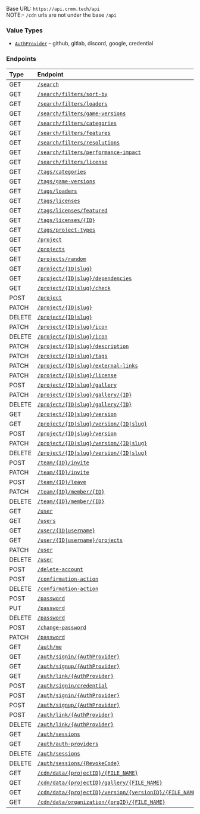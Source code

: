 Base URL: `https://api.crmm.tech/api` <br />
NOTE:- `/cdn` urls are not under the base `/api`

### Value Types
* [`AuthProvider`](/packages/shared/types/index.ts#L2) &ndash; github, gitlab, discord, google, credential

### Endpoints
| Type   | Endpoint  |
|:-------|:----------|
| GET    | [`/search`](/packages/backend/src/search/router.ts#L26) |
| GET    | [`/search/filters/sort-by`](/packages/backend/src/search/router.ts#L26) |
| GET    | [`/search/filters/loaders`](/packages/backend/src/search/router.ts#L26) |
| GET    | [`/search/filters/game-versions`](/packages/backend/src/search/router.ts#L26) |
| GET    | [`/search/filters/categories`](/packages/backend/src/search/router.ts#L26) |
| GET    | [`/search/filters/features`](/packages/backend/src/search/router.ts#L26) |
| GET    | [`/search/filters/resolutions`](/packages/backend/src/search/router.ts#L26) |
| GET    | [`/search/filters/performance-impact`](/packages/backend/src/search/router.ts#L26) |
| GET    | [`/search/filters/license`](/packages/backend/src/search/router.ts#L26) |
| GET    | [`/tags/categories`](/packages/backend/src/tags.ts#L13) |
| GET    | [`/tags/game-versions`](/packages/backend/src/tags.ts#L13) |
| GET    | [`/tags/loaders`](/packages/backend/src/tags.ts#L13) |
| GET    | [`/tags/licenses`](/packages/backend/src/tags.ts#L13) |
| GET    | [`/tags/licenses/featured`](/packages/backend/src/tags.ts#L13) |
| GET    | [`/tags/licenses/{ID}`](/packages/backend/src/tags.ts#L13) |
| GET    | [`/tags/project-types`](/packages/backend/src/tags.ts#L13) |
| GET    | [`/project`](/packages/backend/src/project/router.ts#L32) |
| GET    | [`/projects`](/packages/backend/src/project/bulk_router.ts#L9) |
| GET    | [`/projects/random`](/packages/backend/src/project/bulk_router.ts#L9) |
| GET    | [`/project/{ID\|slug}`](/packages/backend/src/project/router.ts#L32) |
| GET    | [`/project/{ID\|slug}/dependencies`](/packages/backend/src/project/router.ts#L32) |
| GET    | [`/project/{ID\|slug}/check`](/packages/backend/src/project/router.ts#L32) |
| POST    | [`/project`](/packages/backend/src/project/router.ts#L32) |
| PATCH    | [`/project/{ID\|slug}`](/packages/backend/src/project/router.ts#L32) |
| DELETE    | [`/project/{ID\|slug}`](/packages/backend/src/project/router.ts#L32) |
| PATCH    | [`/project/{ID\|slug}/icon`](/packages/backend/src/project/router.ts#L32) |
| DELETE    | [`/project/{ID\|slug}/icon`](/packages/backend/src/project/router.ts#L32) |
| PATCH    | [`/project/{ID\|slug}/description`](/packages/backend/src/project/router.ts#L32) |
| PATCH    | [`/project/{ID\|slug}/tags`](/packages/backend/src/project/router.ts#L32) |
| PATCH    | [`/project/{ID\|slug}/external-links`](/packages/backend/src/project/router.ts#L32) |
| PATCH    | [`/project/{ID\|slug}/license`](/packages/backend/src/project/router.ts#L32) |
| POST    | [`/project/{ID\|slug}/gallery`](/packages/backend/src/project/router.ts#L32) |
| PATCH    | [`/project/{ID\|slug}/gallery/{ID}`](/packages/backend/src/project/router.ts#L32) |
| DELETE    | [`/project/{ID\|slug}/gallery/{ID}`](/packages/backend/src/project/router.ts#L32) |
| GET    | [`/project/{ID\|slug}/version`](/packages/backend/src/project/version/router.ts#L14) |
| GET    | [`/project/{ID\|slug}/version/{ID\|slug}`](/packages/backend/src/project/version/router.ts#L14) |
| POST    | [`/project/{ID\|slug}/version`](/packages/backend/src/project/version/router.ts#L14) |
| PATCH    | [`/project/{ID\|slug}/version/{ID\|slug}`](/packages/backend/src/project/version/router.ts#L14) |
| DELETE    | [`/project/{ID\|slug}/version/{ID\|slug}`](/packages/backend/src/project/version/router.ts#L14) |
| POST    | [`/team/{ID}/invite`](/packages/backend/src/project/team/router.ts#L20) |
| PATCH    | [`/team/{ID}/invite`](/packages/backend/src/project/team/router.ts#L20) |
| POST    | [`/team/{ID}/leave`](/packages/backend/src/project/team/router.ts#L20) |
| PATCH    | [`/team/{ID}/member/{ID}`](/packages/backend/src/project/team/router.ts#L20) |
| DELETE    | [`/team/{ID}/member/{ID}`](/packages/backend/src/project/team/router.ts#L20) |
| GET    | [`/user`](/packages/backend/src/user/router.ts#L34) |
| GET    | [`/users`](/packages/backend/src/user/bulk_actions/router.ts#L7) |
| GET    | [`/user/{ID\|username}`](/packages/backend/src/user/router.ts#L34) |
| GET    | [`/user/{ID\|username}/projects`](/packages/backend/src/user/router.ts#L34) |
| PATCH    | [`/user`](/packages/backend/src/user/router.ts#L34) |
| DELETE    | [`/user`](/packages/backend/src/user/router.ts#L34) |
| POST    | [`/delete-account`](/packages/backend/src/user/router.ts#L34) |
| POST    | [`/confirmation-action`](/packages/backend/src/user/router.ts#L34) |
| DELETE    | [`/confirmation-action`](/packages/backend/src/user/router.ts#L34) |
| POST    | [`/password`](/packages/backend/src/user/router.ts#L34) |
| PUT    | [`/password`](/packages/backend/src/user/router.ts#L34) |
| DELETE    | [`/password`](/packages/backend/src/user/router.ts#L34) |
| POST    | [`/change-password`](/packages/backend/src/user/router.ts#L34) |
| PATCH    | [`/password`](/packages/backend/src/user/router.ts#L34) |
| GET    | [`/auth/me`](/packages/backend/src/auth/router.ts#L28) |
| GET    | [`/auth/signin/{AuthProvider}`](/packages/backend/src/auth/router.ts#L28) |
| GET    | [`/auth/signup/{AuthProvider}`](/packages/backend/src/auth/router.ts#L28) |
| GET    | [`/auth/link/{AuthProvider}`](/packages/backend/src/auth/router.ts#L28) |
| POST    | [`/auth/signin/credential`](/packages/backend/src/auth/router.ts#L28) |
| POST    | [`/auth/signin/{AuthProvider}`](/packages/backend/src/auth/router.ts#L28) |
| POST    | [`/auth/signup/{AuthProvider}`](/packages/backend/src/auth/router.ts#L28) |
| POST    | [`/auth/link/{AuthProvider}`](/packages/backend/src/auth/router.ts#L28) |
| DELETE    | [`/auth/link/{AuthProvider}`](/packages/backend/src/auth/router.ts#L28) |
| GET    | [`/auth/sessions`](/packages/backend/src/auth/router.ts#L28) |
| GET    | [`/auth/auth-providers`](/packages/backend/src/auth/router.ts#L28) |
| DELETE    | [`/auth/sessions`](/packages/backend/src/auth/router.ts#L28) |
| DELETE    | [`/auth/sessions/{RevokeCode}`](/packages/backend/src/auth/router.ts#L28) |
| GET    | [`/cdn/data/{projectID}/{FILE_NAME}`](/packages/backend/src/cdn/router.ts#L22) |
| GET    | [`/cdn/data/{projectID}/gallery/{FILE_NAME}`](/packages/backend/src/cdn/router.ts#L22) |
| GET    | [`/cdn/data/{projectID}/version/{versionID}/{FILE_NAME}`](/packages/backend/src/cdn/router.ts#L22) |
| GET    | [`/cdn/data/organization/{orgID}/{FILE_NAME}`](/packages/backend/src/cdn/router.ts#L22) |
